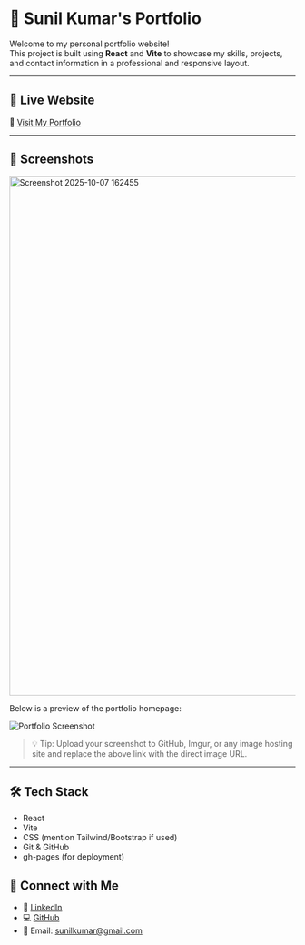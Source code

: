 # 🌟 Sunil Kumar's Portfolio

Welcome to my personal portfolio website!  
This project is built using **React** and **Vite** to showcase my skills, projects, and contact information in a professional and responsive layout.

---

## 🚀 Live Website

🔗 [Visit My Portfolio](https://Sunilkr1.github.io/portfoliosunilkumar/)

---

## 📸 Screenshots
<img width="1892" height="913" alt="Screenshot 2025-10-07 162455" src="https://github.com/user-attachments/assets/853530fd-14da-47ab-b089-211de137fd97" />

Below is a preview of the portfolio homepage:

![Portfolio Screenshot](ADD_YOUR_SCREENSHOT_LINK_HERE)

> 💡 Tip: Upload your screenshot to GitHub, Imgur, or any image hosting site and replace the above link with the direct image URL.

---

## 🛠️ Tech Stack

- React
- Vite
- CSS (mention Tailwind/Bootstrap if used)
- Git & GitHub
- gh-pages (for deployment)
  
## 🔗 Connect with Me

- 🔗 [LinkedIn](https://www.linkedin.com/in/sunil-kumar-123456/)
- 💻 [GitHub](https://github.com/Sunilkr1)
- 📧 Email: sunilkumar@gmail.com

